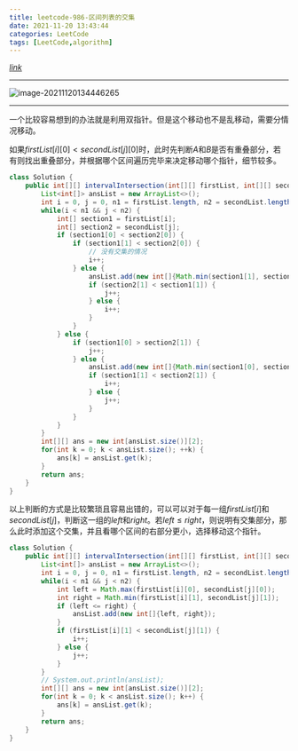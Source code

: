 ```yaml
---
title: leetcode-986-区间列表的交集
date: 2021-11-20 13:43:44
categories: LeetCode
tags: [LeetCode,algorithm]
---
```


[$link$](https://leetcode-cn.com/problems/interval-list-intersections/)

<hr/>

![image-20211120134446265](https://gitee.com/cao_ziqiang/img/raw/master/20211120134446.png)

<hr/>

一个比较容易想到的办法就是利用双指针。但是这个移动也不是乱移动，需要分情况移动。

如果$firstList[i][0]\lt secondList[j][0]$时，此时先判断$A$和$B$是否有重叠部分，若有则找出重叠部分，并根据哪个区间遍历完毕来决定移动哪个指针，细节较多。

```java
class Solution {
    public int[][] intervalIntersection(int[][] firstList, int[][] secondList) {
        List<int[]> ansList = new ArrayList<>();
        int i = 0, j = 0, n1 = firstList.length, n2 = secondList.length;
        while(i < n1 && j < n2) {
            int[] section1 = firstList[i];
            int[] section2 = secondList[j];
            if (section1[0] < section2[0]) {
                if (section1[1] < section2[0]) {
                    // 没有交集的情况
                    i++;
                } else {
                    ansList.add(new int[]{Math.min(section1[1], section2[0]), Math.min(section1[1], section2[1])});
                    if (section2[1] < section1[1]) {
                        j++;
                    } else {
                        i++;
                    }
                }
            } else {
                if (section1[0] > section2[1]) {
                    j++;
                } else {
                    ansList.add(new int[]{Math.min(section1[0], section2[1]), Math.min(section1[1], section2[1])});
                    if (section1[1] < section2[1]) {
                        i++;
                    } else {
                        j++;
                    }
                }
            }
        }
        int[][] ans = new int[ansList.size()][2];
        for(int k = 0; k < ansList.size(); ++k) {
            ans[k] = ansList.get(k);
        }
        return ans;
    }
}
```

以上判断的方式是比较繁琐且容易出错的，可以可以对于每一组$firstList[i]$和$secondList[j]$，判断这一组的$left$和$right$。若$left\le right$，则说明有交集部分，那么此时添加这个交集，并且看哪个区间的右部分更小，选择移动这个指针。

```java
class Solution {
    public int[][] intervalIntersection(int[][] firstList, int[][] secondList) {
        List<int[]> ansList = new ArrayList<>();
        int i = 0, j = 0, n1 = firstList.length, n2 = secondList.length;
        while(i < n1 && j < n2) {
            int left = Math.max(firstList[i][0], secondList[j][0]);
            int right = Math.min(firstList[i][1], secondList[j][1]);
            if (left <= right) {
                ansList.add(new int[]{left, right});
            }
            if (firstList[i][1] < secondList[j][1]) {
                i++;
            } else {
                j++;
            }
        }
        // System.out.println(ansList);
        int[][] ans = new int[ansList.size()][2];
        for(int k = 0; k < ansList.size(); k++) {
            ans[k] = ansList.get(k);
        }
        return ans;
    }
}
```

